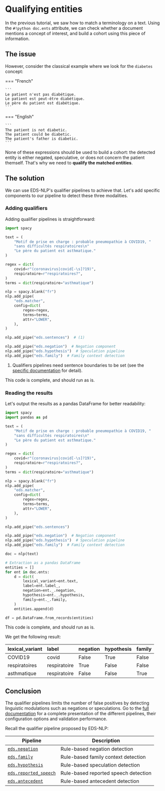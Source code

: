 # Qualifying entities

In the previous tutorial, we saw how to match a terminology on a text. Using the `#!python doc.ents` attribute, we can check whether a document mentions a concept of interest, and build a cohort using this piece of information.

## The issue

However, consider the classical example where we look for the `diabetes` concept:

=== "French"

    ```
    Le patient n'est pas diabétique.
    Le patient est peut-être diabétique.
    Le père du patient est diabétique.
    ```

=== "English"

    ```
    The patient is not diabetic.
    The patient could be diabetic.
    The patient's father is diabetic.
    ```

None of these expressions should be used to build a cohort: the detected entity is either negated, speculative, or does not concern the patient themself. That's why we need to **qualify the matched entities**.

## The solution

We can use EDS-NLP's qualifier pipelines to achieve that. Let's add specific components to our pipeline to detect these three modalities.

### Adding qualifiers

Adding qualifier pipelines is straightforward:

```python hl_lines="25-29"
import spacy

text = (
    "Motif de prise en charge : probable pneumopathie à COVID19, "
    "sans difficultés respiratoires\n"
    "Le père du patient est asthmatique."
)

regex = dict(
    covid=r"(coronavirus|covid[-\s]?19)",
    respiratoire=r"respiratoires?",
)
terms = dict(respiratoire="asthmatique")

nlp = spacy.blank("fr")
nlp.add_pipe(
    "eds.matcher",
    config=dict(
        regex=regex,
        terms=terms,
        attr="LOWER",
    ),
)

nlp.add_pipe("eds.sentences")  # (1)

nlp.add_pipe("eds.negation")  # Negation component
nlp.add_pipe("eds.hypothesis")  # Speculation pipeline
nlp.add_pipe("eds.family")  # Family context detection
```

1. Qualifiers pipelines need sentence boundaries to be set (see the [specific documentation](/pipelines/qualifiers/index.md) for detail).

This code is complete, and should run as is.

### Reading the results

Let's output the results as a pandas DataFrame for better readability:

```python hl_lines="2 34-48"
import spacy
import pandas as pd

text = (
    "Motif de prise en charge : probable pneumopathie à COVID19, "
    "sans difficultés respiratoires\n"
    "Le père du patient est asthmatique."
)

regex = dict(
    covid=r"(coronavirus|covid[-\s]?19)",
    respiratoire=r"respiratoires?",
)
terms = dict(respiratoire="asthmatique")

nlp = spacy.blank("fr")
nlp.add_pipe(
    "eds.matcher",
    config=dict(
        regex=regex,
        terms=terms,
        attr="LOWER",
    ),
)

nlp.add_pipe("eds.sentences")

nlp.add_pipe("eds.negation")  # Negation component
nlp.add_pipe("eds.hypothesis")  # Speculation pipeline
nlp.add_pipe("eds.family")  # Family context detection

doc = nlp(text)

# Extraction as a pandas DataFrame
entities = []
for ent in doc.ents:
    d = dict(
        lexical_variant=ent.text,
        label=ent.label_,
        negation=ent._.negation,
        hypothesis=ent._.hypothesis,
        family=ent._.family,
    )
    entities.append(d)

df = pd.DataFrame.from_records(entities)
```

This code is complete, and should run as is.

We get the following result:

| lexical_variant | label        | negation | hypothesis | family |
| :-------------- | :----------- | -------- | ---------- | ------ |
| COVID19         | covid        | False    | True       | False  |
| respiratoires   | respiratoire | True     | False      | False  |
| asthmatique     | respiratoire | False    | False      | True   |

## Conclusion

The qualifier pipelines limits the number of false positives by detecting linguistic modulations such as negations or speculations. Go to the [full documentation](/home/pipelines/qualifiers/index.md) for a complete presentation of the different pipelines, their configuration options and validation performance.

Recall the qualifier pipeline proposed by EDS-NLP:

| Pipeline                                                          | Description                          |
| ----------------------------------------------------------------- | ------------------------------------ |
| [`eds.negation`](/pipelines/qualifiers/negation.md)               | Rule-based negation detection        |
| [`eds.family`](/pipelines/qualifiers/family.md)                   | Rule-based family context detection  |
| [`eds.hypothesis`](/pipelines/qualifiers/hypothesis.md)           | Rule-based speculation detection     |
| [`eds.reported_speech`](/pipelines/qualifiers/reported_speech.md) | Rule-based reported speech detection |
| [`eds.antecedent`](/pipelines/qualifiers/antecedent.md)           | Rule-based antecedent detection      |
